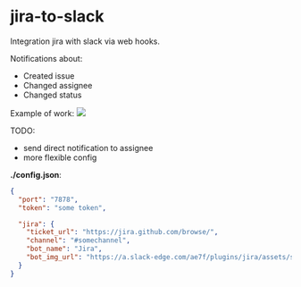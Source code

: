 # jira-to-slack
Integration jira with slack via web hooks.

Notifications about:
* Created issue
* Changed assignee
* Changed status

Example of work:
![](https://raw.github.com/vsaveliev/jira-to-slack/master/screenshot/screenshot.png)

TODO:
* send direct notification to assignee
* more flexible config

**./config.json**:
```json
{
  "port": "7878",
  "token": "some token",

  "jira": {
    "ticket_url": "https://jira.github.com/browse/",
    "channel": "#somechannel",
    "bot_name": "Jira",
    "bot_img_url": "https://a.slack-edge.com/ae7f/plugins/jira/assets/service_512.png"
  }
}
```
